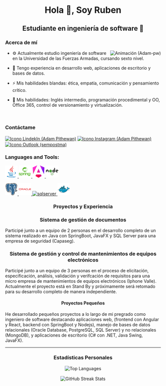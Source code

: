 <h1 align="center">Hola 👋, Soy Ruben</h1>
<h2 align="center">Estudiante en ingeniería de software 🔧</h2>

<h3 align="left">Acerca de mí</h3>

<p><img align="right" src="https://github.com/Adam-pw/Adam-pw/blob/main/animation_500_kxa883sd.gif" alt="Animación (Adam-pw)" /></p>

- ⚙️ Actualmente estudio ingeniería de software en la Universidad de las Fuerzas Armadas, cursando sexto nivel.

- 🌱 Tengo experiencia en desarrollo web, aplicaciones de escritorio y bases de datos.

- ⚡ Mis habilidades blandas: ética, empatía, comunicación y pensamiento crítico.

- 🧠 Mis habilidades: Inglés intermedio, programación procedimental y OO, Office 365, control de versionamiento y virtualización.

<br>

<h3 align="left">Contáctame</h3>
<p align="left">
  <a href="https://www.linkedin.com/in/ruben-benavides-050067168/" target="blank"><img align="center"
      src="https://raw.githubusercontent.com/rahuldkjain/github-profile-readme-generator/master/src/images/icons/Social/linked-in-alt.svg"
      alt="Icono LindekIn (Adam Pithewan)" height="30" width="40" /></a>
  <a href="https://www.instagram.com/rubendb25/" target="blank"><img align="center"
      src="https://raw.githubusercontent.com/rahuldkjain/github-profile-readme-generator/master/src/images/icons/Social/instagram.svg"
      alt="Icono Instagram (Adam Pithewan)" height="30" width="40" /></a>
  <a href="mailto:dario.benavides@hotmail.com" target="blank"><img align="center"
      src="https://github.com/sempostma/office365-icons/blob/master/svg/outlook.svg"
      alt="Icono Outlook (sempostma)" height="30" width="40" /></a>
</p>

<h3 align="left">Languages and Tools:</h3>
<p align="left"> 
  
  <a href="https://www.java.com" target="_blank" rel="noreferrer"> <img
      src="https://raw.githubusercontent.com/devicons/devicon/master/icons/java/java-original.svg" alt="java" width="40"
      height="40" /> 
  <a href="https://spring.io/projects/spring-boot" target="_blank" rel="noreferrer"> <img
      src="https://github.com/devicons/devicon/blob/master/icons/spring/spring-original-wordmark.svg" alt="springboot" width="40"
      height="40" />
    <a href="https://angular.dev/" target="_blank" rel="noreferrer"> <img
      src="https://github.com/devicons/devicon/blob/master/icons/angular/angular-original.svg"
      alt="angular" width="40" height="40" /> 
  </a><a href="https://nodejs.org" target="_blank" rel="noreferrer"> <img
      src="https://raw.githubusercontent.com/devicons/devicon/master/icons/nodejs/nodejs-original-wordmark.svg"
      alt="nodejs" width="40" height="40" /> 
  </a> 
      
  <a href="https://www.postgresql.org/" target="_blank" rel="noreferrer"> <img
      src="https://github.com/devicons/devicon/blob/master/icons/postgresql/postgresql-original.svg" alt="postgresql" width="40"
      height="40" /> </a> 
  <a href="https://www.oracle.com/database/technologies/xe-downloads.html" target="_blank" rel="noreferrer"> <img
      src="https://github.com/devicons/devicon/blob/master/icons/oracle/oracle-original.svg" alt="oracledb" width="40"
      height="40" /> </a> 
  <a href="https://www.microsoft.com/es-es/sql-server" target="_blank" rel="noreferrer"> <img
      src="https://user-images.githubusercontent.com/4249331/52232852-e2c4f780-28bd-11e9-835d-1e3cf3e43888.png" alt="sqlserver" width="40"
      height="40" /> </a> 
  <a href="https://www.docker.com/" target="_blank" rel="noreferrer"> <img
      src="https://github.com/devicons/devicon/blob/master/icons/docker/docker-original.svg" alt="docker" width="40"
      height="40" /> </a> 
      
</p>

<h3 align="center">Proyectos y Experiencia</h3>
<h3 align="center">Sistema de gestión de documentos</h3>
Participé junto a un equipo de 2 personas en el desarrollo completo de un sistema realizado en Java con SpringBoot, JavaFX y SQL Server para una empresa de seguridad (Capaseg).

<h3 align="center">Sistema de gestión y control de mantenimientos de equipos electrónicos</h3>
Participé junto a un equipo de 3 personas en el proceso de elicitación, especificación, análisis, validación y verifcación de requisitos para una micro empresa de mantenimientos de equipos electrónicos (Iphone Valle). Actualmente el proyecto está en Stand By y próximamente será retomado para su desarrollo completo de manera independiente.

<h4 align="center">Proyectos Pequeños</h4>
He desarrollado pequeños proyectos a lo largo de mi pregrado como ingeniero de software destacando aplicaciones web, (frontend con Angular y React, backend con SpringBoot y Nodejs), manejo de bases de datos relacionales (Oracle Database, PostgreSQL, SQL Server) y no relacionales (MongoDB), y aplicaciones de escritorio (C# con .NET, Java Swing, JavaFX).

<hr>

<h3 align="center">Estadísticas Personales</h3>
<p align="center">
  <img
    src="https://github-readme-stats.vercel.app/api/top-langs?username=RubenBenavidess&show_icons=true&locale=en&bg_color=0d1117&text_color=ffffff&layout=compact"
    alt="Top Languages"/>
</p>
<p align="center">
  <img align="center"
    src="https://github-readme-streak-stats.herokuapp.com/?user=RubenBenavidess&theme=dark&background=0d1117&date_format=M%20j%5B%2C%20Y%5D"
    alt="GitHub Streak Stats" />
</p>

